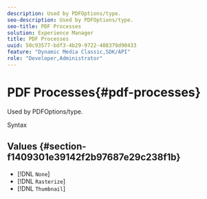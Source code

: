 ```yaml
---
description: Used by PDFOptions/type.
seo-description: Used by PDFOptions/type.
seo-title: PDF Processes
solution: Experience Manager
title: PDF Processes
uuid: 50c93577-bdf3-4b29-9722-408379d90433
feature: "Dynamic Media Classic,SDK/API"
role: "Developer,Administrator"
---
```


# PDF Processes{#pdf-processes}

Used by PDFOptions/type.

 Syntax 

## Values {#section-f1409301e39142f2b97687e29c238f1b}

* [!DNL `None`] 
* [!DNL `Rasterize`] 
* [!DNL `Thumbnail`]

